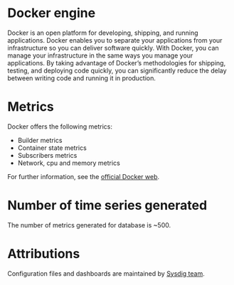 # Docker engine
Docker is an open platform for developing, shipping, and running applications. Docker enables you to separate your applications from your infrastructure so you can deliver software quickly. With Docker, you can manage your infrastructure in the same ways you manage your applications. By taking advantage of Docker’s methodologies for shipping, testing, and deploying code quickly, you can significantly reduce the delay between writing code and running it in production.

# Metrics
Docker offers the following metrics:
- Builder metrics
- Container state metrics
- Subscribers metrics
- Network, cpu and memory metrics

For further information, see the [official Docker web](https://docs.docker.com/config/daemon/prometheus/).

# Number of time series generated
The number of metrics generated for database is ~500.

# Attributions
Configuration files and dashboards are maintained by [Sysdig team](https://sysdig.com/).